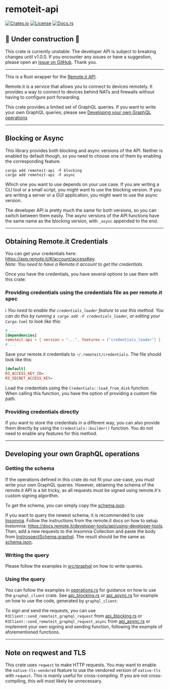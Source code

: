 # remoteit-api

[![Crates.io](https://img.shields.io/crates/v/remoteit-api)](https://crates.io/crates/remoteit-api)
[![License](https://img.shields.io/crates/l/remoteit-api)](https://crates.io/crates/remoteit-api)
[![Docs.rs](https://docs.rs/remoteit-api/badge.svg)](https://docs.rs/remoteit-api)

## 🚧 Under construction 🚧
This crate is currently unstable. The developer API is subject to breaking changes until v1.0.0.
If you encounter any issues or have a suggestion, please open an [Issue on GitHub](https://github.com/Feriixu/remoteit-api-wrapper-rs/issues/new). Thank you.

---

This is a Rust wrapper for the [Remote.it API](https://docs.remote.it/developer-tools/api).

Remote.it is a service that allows you to connect to devices remotely. It provides a way to connect to devices behind NATs and firewalls without having to configure port forwarding.

This crate provides a limited set of GraphQL queries. If you want to write your own GraphQL queries, please see [Developing your own GraphQL operations](#developing-your-own-graphql-operations)

---

## Blocking or Async

This library provides both blocking and async versions of the API.
Neither is enabled by default though, so you need to choose one of them by enabling the corresponding feature.
```shell
cargo add remoteit-api -F blocking
cargo add remoteit-api -F async
```

Which one you want to use depends on your use case. If you are writing a CLI tool or a small script, you might want to use the blocking version.
If you are writing a server or a GUI application, you might want to use the async version.

The developer API is pretty much the same for both versions, so you can switch between them easily. The async versions of the API functions have the same name as the blocking version, with `_async` appended to the end.

---

## Obtaining Remote.it Credentials

You can get your credentials here: https://app.remote.it/#/account/accessKey.  
_Note: You need to have a Remote.it account to get the credentials._

Once you have the credentials, you have several options to use them with this crate:

### Providing credentials using the credentials file as per remote.it spec

ℹ️ _You need to enable the `credentials_loader` feature to use this method.
You can do this by running `$ cargo add -F credentials_loader`, or editing your `Cargo.toml` to look like this:_
```toml
# ...
[dependencies]
remoteit-api = { version = "...", features = ["credentials_loader"] }
# ...
```

Save your remote.it credentials to `~/.remoteit/credentials`. The file should look like this:
```ini
[default]
R3_ACCESS_KEY_ID=
R3_SECRET_ACCESS_KEY=
```

Load the credentials using the `Credentials::load_from_disk` function.  
When calling this function, you have the option of providing a custom file path.

### Providing credentials directly

If you want to store the credentials in a different way, you can also provide them directly by using the `Credentials::builder()` function.
You do not need to enable any features for this method.

---

## Developing your own GraphQL operations

### Getting the schema

If the operations defined in this crate do not fit your use-case, you must write your own GraphQL queries.
However, obtaining the schema of the remote.it API is a bit tricky, as all requests must be signed using remote.it's custom signing algorithm.

To get the schema, you can simply copy the [schema.json](src/graphql/schema.json).  

If you want to query the newest schema, it is recommended to use [Insomnia](https://insomnia.rest/).
Follow the instructions from the remote.it docs on how to setup Instomnia: https://docs.remote.it/developer-tools/api/using-developer-tools.  
Then, add a new requests to the Insomnia Collection and paste the body from [InstrospectSchema.graphql](src/graphql/IntrospectSchema.graphql).
The result should be the same as [schema.json](src/graphql/schema.json).

### Writing the query

Please follow the examples in [src/graphql](src/graphql) on how to write queries.

### Using the query

You can follow the examples in [operations.rs](src/operations.rs) for guidance on how to use the `graphql_client` crate.
See [api_blocking.rs](src/api_blocking.rs) or [api_async.rs](src/api_async.rs) for example on how to use the code, generated by `graphql_client`.

To sign and send the requests, you can use `R3Client::send_remoteit_graphql_request` from [api_blocking.rs](src/api_blocking.rs) or `R3Client::send_remoteit_graphql_request_async` from [api_async.rs](src/api_async.rs)
or implement your own signing and sending function, following the example of aforementioned functions.

---

## Note on reqwest and TLS

This crate uses `reqwest` to make HTTP requests.
You may want to enable the `native-tls-vendored` feature to use the vendored version of `native-tls` with `reqwest`.
This is mainly useful for cross-compiling. If you are not cross-compiling, this will most likely be unnecessary.